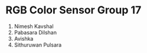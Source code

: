 <body>
<h1>RGB Color Sensor Group 17</h1>
<ol><li>Nimesh Kavshal</li>
<li>Pabasara Dilshan</li>
<li>Avishka</li>
<li>Sithuruwan Pulsara</li></ol>
 </body>

